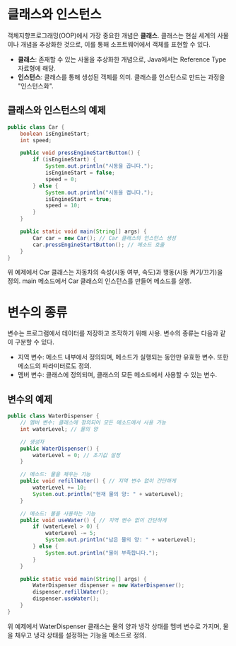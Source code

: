 # 클래스와 인스턴스

객체지향프로그래밍(OOP)에서 가장 중요한 개념은 **클래스**. 클래스는 현실 세계의 사물이나 개념을 추상화한 것으로, 이를 통해 소프트웨어에서 객체를 표현할 수 있다.

- **클래스**: 존재할 수 있는 사물을 추상화한 개념으로, Java에서는 Reference Type 자료형에 해당.
- **인스턴스**: 클래스를 통해 생성된 객체를 의미. 클래스를 인스턴스로 만드는 과정을 "인스턴스화".

## 클래스와 인스턴스의 예제

```java
public class Car {
    boolean isEngineStart;
    int speed;

    public void pressEngineStartButton() {
        if (isEngineStart) {
            System.out.println("시동을 끕니다.");
            isEngineStart = false;
            speed = 0;
        } else {
            System.out.println("시동을 켭니다.");
            isEngineStart = true;
            speed = 10;
        }
    }

    public static void main(String[] args) {
        Car car = new Car(); // Car 클래스의 인스턴스 생성
        car.pressEngineStartButton(); // 메소드 호출
    }
}
```

위 예제에서 Car 클래스는 자동차의 속성(시동 여부, 속도)과 행동(시동 켜기/끄기)을 정의. main 메소드에서 Car 클래스의 인스턴스를 만들어 메소드를 실행.

# 변수의 종류
변수는 프로그램에서 데이터를 저장하고 조작하기 위해 사용. 변수의 종류는 다음과 같이 구분할 수 있다.

- 지역 변수: 메소드 내부에서 정의되며, 메소드가 실행되는 동안만 유효한 변수. 또한 메소드의 파라미터로도 정의.
- 멤버 변수: 클래스에 정의되며, 클래스의 모든 메소드에서 사용할 수 있는 변수.

## 변수의 예제
```java
public class WaterDispenser {
    // 멤버 변수: 클래스에 정의되어 모든 메소드에서 사용 가능
    int waterLevel; // 물의 양

    // 생성자
    public WaterDispenser() {
        waterLevel = 0; // 초기값 설정
    }

    // 메소드: 물을 채우는 기능
    public void refillWater() { // 지역 변수 없이 간단하게
        waterLevel += 10;
        System.out.println("현재 물의 양: " + waterLevel);
    }

    // 메소드: 물을 사용하는 기능
    public void useWater() { // 지역 변수 없이 간단하게
        if (waterLevel > 0) {
            waterLevel -= 5;
            System.out.println("남은 물의 양: " + waterLevel);
        } else {
            System.out.println("물이 부족합니다.");
        }
    }

    public static void main(String[] args) {
        WaterDispenser dispenser = new WaterDispenser();
        dispenser.refillWater();
        dispenser.useWater();
    }
}
```
위 예제에서 WaterDispenser 클래스는 물의 양과 냉각 상태를 멤버 변수로 가지며, 물을 채우고 냉각 상태를 설정하는 기능을 메소드로 정의.
